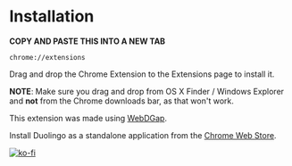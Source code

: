 # Installation

**COPY AND PASTE THIS INTO A NEW TAB**

    chrome://extensions
    
Drag and drop the Chrome Extension to the Extensions page to install it.

**NOTE**: Make sure you drag and drop from OS X Finder / Windows Explorer and **not** from the Chrome downloads bar, as that won't work.

This extension was made using [WebDGap](https://mikethedj4.github.io/WebDGap/).

Install Duolingo as a standalone application from the [Chrome Web Store](https://chrome.google.com/webstore/detail/duolingo/pdooakoifjbjkjhjgfhlknnildhbnncl).

[![ko-fi](https://az743702.vo.msecnd.net/cdn/kofi2.png?v=0)](https://ko-fi.com/michaelsboost)
